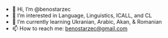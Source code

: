 - 👋 Hi, I’m @benostarzec
- 👀 I’m interested in Language, Linguistics, ICALL, and CL
- 🌱 I’m currently learning Ukranian, Arabic, Akan, & Romanian
- 📫 How to reach me: benostarzec@gmail.com

<!---
benostarzec/benostarzec is a ✨ special ✨ repository because its `README.md` (this file) appears on your GitHub profile.
You can click the Preview link to take a look at your changes.
--->
